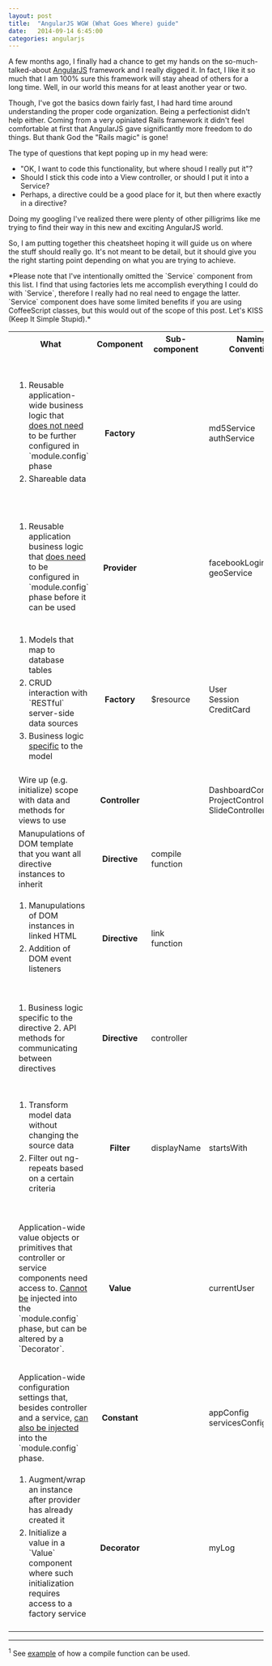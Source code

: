 ```yaml
---
layout: post
title:  "AngularJS WGW (What Goes Where) guide"
date:   2014-09-14 6:45:00
categories: angularjs
---
```


A few months ago, I finally had a chance to get my hands on the so-much-talked-about
[AngularJS](https://angularjs.org/) framework and I really digged it. In fact, 
I like it so much that I am 100% sure this framework will stay ahead of others 
for a long time. Well, in our world this means for at least another year or two.

Though, I've got the basics down fairly fast, I had hard time around understanding
the proper code organization. Being a perfectionist didn't help either. Coming from a very
opiniated Rails framework it didn't feel comfortable at first that AngularJS gave
significantly more freedom to do things. But thank God the "Rails magic" is gone!

The type of questions that kept poping up  in my head were: 

* "OK, I want to code this functionality, but where shoud I really put it"? 
* Should I stick this code into a View controller, or should I put it into a Service? 
* Perhaps, a directive could be a good place for it, but then where exactly in a directive? 

Doing my googling I've realized there were plenty of other pilligrims like me 
trying to find their way in this new and exciting AngularJS world.

So, I am putting together this cheatsheet hoping it will guide us on where the stuff 
should really go. It's not meant to be detail, but it should give you the right
starting point depending on what you are trying to achieve.


<div class="alert alert-warning">
<i class="fa fa-bell-o fa-2x"></i>
  *Please note that I've intentionally omitted the `Service` component from this list. 
  I find that using factories lets me accomplish everything I could do with 
  `Service`, therefore I really had no real need to engage the latter. `Service`
  component does have some limited benefits if you are using CoffeeScript classes, 
  but this would out of the scope of this post. Let's KISS (Keep It Simple Stupid).*
</div>

<style>
  table#angular-table > tbody > tr > td:nth-child(1) {
    width: 30%;
    padding-left: 20px;
  }
  table#angular-table > tbody > tr > td:nth-child(1) > ol {
    padding-left: 20px;
  }
  table#angular-table > tbody > tr > td li {
    padding-bottom: 5px;
  }
  table#angular-table > tbody > tr > td:nth-child(2) {
    font-weight: bold;
    text-align: center;
  }
</style>

<table id="angular-table" class="table table-striped table-bordered">
  <tr>
    <th class="text-center">What</th>
    <th class="text-center">Component</th>
    <th class="text-center">Sub-component</th>
    <th class="text-center">Naming<br/> Convention</th>
    <th class="text-center">Notes</th>
  </tr>
  <tr>
    <td>
      <ol>
        <li>
         Reusable application-wide business logic that <u>does&nbsp;not&nbsp;need</u> 
         to be further configured in `module.config` phase
        </li>
        <li>Shareable data</li>
      </ol>
    </td>
    <td>Factory</td>
    <td></td>
    <td>
      md5Service<br/>
      authService
    </td>
    <td>
      These are generally refered to as `application services` or simply `services`.
      Do not confuse it with the name of AngularJS `Service` component that we've 
      excluded from this post`.
    </td>
  </tr>
  <tr>
    <td>
      <ol>
        <li>Reusable application business logic that <u>does&nbsp;need</u> to be 
        configured in `module.config` phase before it can be used</li>
      </ol>
    </td>
    <td>Provider</td>
    <td></td>
    <td>
      facebookLoginService<br/>
      geoService
    </td>
    <td>Examples of such configurations may include setting Facebook application id or
        an API key for accessing geolocation service.
    </td>
  </tr>
  <tr>
    <td>
      <ol>
        <li>Models that map to database tables</li>
        <li>CRUD interaction with `RESTful` server-side data sources</li>
        <li>Business logic <u>specific</u> to the model</li>
      </ol>
    </td>
    <td>Factory</td>
    <td>$resource</td>
    <td>
      User<br/>
      Session<br/>
      CreditCard</td>
    <td></td>
  </tr>
  <tr>
    <td>
      Wire up (e.g. initialize) scope with data and methods for views to use
    </td>
    <td>Controller</td>
    <td></td>
    <td>
      DashboardController<br/>
      ProjectController<br/>
      SlideController
    </td>
    <td></td>
  </tr>
  <tr>
    <td>
      Manupulations of DOM template that you want all directive instances to inherit
    </td>
    <td>Directive</td>
    <td>compile<br/> function</td>
    <td></td>
    <td>Rarely used<sup>1</sup></td>
  </tr>
  <tr>
    <td>
      <ol>
        <li>Manupulations of DOM instances in linked HTML</li>
        <li>Addition of DOM event listeners</li>
      </ol>
    </td>
    <td>Directive</td>
    <td>link<br/> function</td>
    <td></td>
    <td>By link function I mean `post-link` function</td>
  </tr>
  <tr>
    <td>
      1. Business logic specific to the directive
      2. API methods for communicating between directives
    </td>
    <td>Directive</td>
    <td>controller</td>
    <td></td>
    <td>
      A directive wishing to access controller methods of another directive
      needs to explicitly require it
    </td>
  </tr>
  <tr>
    <td>
    <ol>
      <li>Transform model data without changing the source data</li>
      <li>Filter out ng-repeats based on a certain criteria</li>
    </ol>
    </td>
    <td>Filter</td>
    <td>displayName</td>
    <td>startsWith</td>
    <td>pluralize</td>
  </tr>
  <tr>
    <td>
      Application-wide value objects or primitives that controller or service
      components need access to. <u>Cannot be</u> injected into the 
      `module.config` phase, but can be altered by a `Decorator`.
    </td>
    <td>Value</td>
    <td></td>
    <td>currentUser</td>
    <td>Examples could include an object that tracks currently logged in user 
    properties or any other object, properties of which you want to access in
    various parts of your application</td>
  </tr>
  <tr>
    <td>
      Application-wide configuration settings that, besides controller and a service, 
      <u>can also be injected</u> into the `module.config` phase.
    </td>
    <td>Constant</td>
    <td></td>
    <td>
      appConfig
      servicesConfig
    </td>
    <td>Constants cannot be altered by a `Decorator`</td>
  </tr>
   <tr>
    <td>
      <ol>
        <li>Augment/wrap an instance after provider has already created it</li>
        <li>Initialize a value in a `Value` component where such initialization 
            requires access to a factory service</li>
      </ol>
    </td>
    <td>Decorator</td>
    <td></td>
    <td>myLog</td>
    <td>
      If you simply want to replace an instance, then using `Factory` or `Value`
      component is musch simpler
    </td>
  </tr>
</table>

___
<sup>1</sup> See [example](http://stackoverflow.com/questions/13852248/how-to-write-a-double-and-a-ntimes-directive-for-angularjs/13873098#13873098)
of how a compile function can be used.
